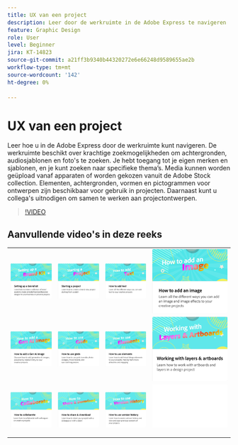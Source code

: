 ```yaml
---
title: UX van een project
description: Leer door de werkruimte in de Adobe Express te navigeren
feature: Graphic Design
role: User
level: Beginner
jira: KT-14823
source-git-commit: a21ff3b9340b44320272e6e66248d9589655ae2b
workflow-type: tm+mt
source-wordcount: '142'
ht-degree: 0%

---
```


# UX van een project

Leer hoe u in de Adobe Express door de werkruimte kunt navigeren. De werkruimte beschikt over krachtige zoekmogelijkheden om achtergronden, audiosjablonen en foto&#39;s te zoeken. Je hebt toegang tot je eigen merken en sjablonen, en je kunt zoeken naar specifieke thema’s. Media kunnen worden geüpload vanaf apparaten of worden gekozen vanuit de Adobe Stock collection. Elementen, achtergronden, vormen en pictogrammen voor ontwerpen zijn beschikbaar voor gebruik in projecten. Daarnaast kunt u collega&#39;s uitnodigen om samen te werken aan projectontwerpen.

>[!VIDEO](https://video.tv.adobe.com/v/3426932?quality=12&learn=on&hidetitle=true)

## Aanvullende video&#39;s in deze reeks

<table style="table-layout:fixed">
<tr>
 <td>
      <a href="brand.md">
         <img alt="Een merkkit maken" src="assets/brand.png" />
      </a>
  </td>
   <td>
      <a href="new-project.md">
         <img alt="Een project starten" src="assets/starting-a-project.png" />
      </a>
  </td>
   <td>
      <a href="text-effects.md">
         <img alt="Tekst toevoegen" src="assets/text-effects.png" />
      </a>
  </td>
   <td>
      <a href="image-effects.md">
         <img alt="Een afbeelding toevoegen" src="assets/image-effects.png" />
      </a>
  </td>
</tr>
<tr>
   <td>
      <a href="add-gen-ai-image.md">
         <img alt="Een AI-afbeelding toevoegen" src="assets/gen-ai-image.png" />
      </a>
  </td>
   <td>
      <a href="grids.md">
         <img alt="Rasters gebruiken" src="assets/grids.png" />
      </a>
  </td>
   <td>
         <a href="add-design-assets.md">
            <img alt="Elementen gebruiken" src="assets/design-assets.png" />
         </a>
   </td>
    <td>
         <a href="layers.md">
            <img alt="Werken met lagen en tekengebieden" src="assets/layers.png" />
         </a>
   </td>
</tr>
<tr>
    <td>
   <a href="collaborate.md">
      <img alt="Samenwerken" src="assets/collaborate.png" />
   </a>
   </td>
   <td>
   <a href="share.md">
      <img alt="Delen en downloaden" src="assets/share.png" />
   </a>
   </td>
   <td>
   <a href="version-history.md">
      <img alt="Versiehistorie gebruiken" src="assets/version-history.png" />
   </a>
   </td>
    <td>
      <img alt="Spacer" src="../assets/Whitespacer.png" />
      <div>
      <br>
   </td>
</tr>
</table>
